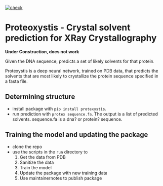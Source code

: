 [![check](https://github.com/retospect/proteoxystis/actions/workflows/check.yml/badge.svg)](https://github.com/retospect/proteoxystis/actions/workflows/check.yml)
# Proteoxystis - Crystal solvent prediction for XRay Crystallography

**Under Construction, does not work**

Given the DNA sequence, predicts a set of likely solvents for that protein.

Protexystis is a deep neural network, trained on PDB data, that predicts the solvents that are most likely to crystallize the protein sequence specified in a fasta file.

## Determining structure

- install package with ```pip install protexystis```.
- run prediction with ```protex sequence.fa```. The output is a list of predicted solvents. sequence.fa is a dna? or protein? sequence.

## Training the model and updating the package

- clone the repo
- use the scripts in the ```run``` directory to 
  1. Get the data from PDB
  2. Sanitize the data
  3. Train the model
  4. Update the package with new training data
  5. Use maintainernotes to publish package
  
